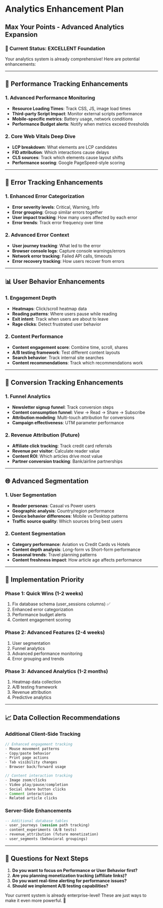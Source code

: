# Analytics Enhancement Plan
## Max Your Points - Advanced Analytics Expansion

### 🎯 Current Status: EXCELLENT Foundation
Your analytics system is already comprehensive! Here are potential enhancements:

---

## 🚀 Performance Tracking Enhancements

### 1. Advanced Performance Monitoring
- **Resource Loading Times**: Track CSS, JS, image load times
- **Third-party Script Impact**: Monitor external scripts performance
- **Mobile-specific metrics**: Battery usage, network conditions
- **Performance Budget alerts**: Notify when metrics exceed thresholds

### 2. Core Web Vitals Deep Dive
- **LCP breakdown**: What elements are LCP candidates
- **FID attribution**: Which interactions cause delays
- **CLS sources**: Track which elements cause layout shifts
- **Performance scoring**: Google PageSpeed-style scoring

---

## 🐛 Error Tracking Enhancements

### 1. Enhanced Error Categorization
- **Error severity levels**: Critical, Warning, Info
- **Error grouping**: Group similar errors together
- **User impact tracking**: How many users affected by each error
- **Error trends**: Track error frequency over time

### 2. Advanced Error Context
- **User journey tracking**: What led to the error
- **Browser console logs**: Capture console warnings/errors
- **Network error tracking**: Failed API calls, timeouts
- **Error recovery tracking**: How users recover from errors

---

## 📊 User Behavior Enhancements

### 1. Engagement Depth
- **Heatmaps**: Click/scroll heatmap data
- **Reading patterns**: Where users pause while reading
- **Exit intent**: Track when users are about to leave
- **Rage clicks**: Detect frustrated user behavior

### 2. Content Performance
- **Content engagement score**: Combine time, scroll, shares
- **A/B testing framework**: Test different content layouts
- **Search behavior**: Track internal site searches
- **Content recommendations**: Track which recommendations work

---

## 🎯 Conversion Tracking Enhancements

### 1. Funnel Analytics
- **Newsletter signup funnel**: Track conversion steps
- **Content consumption funnel**: View → Read → Share → Subscribe
- **Attribution modeling**: Multi-touch attribution for conversions
- **Campaign effectiveness**: UTM parameter performance

### 2. Revenue Attribution (Future)
- **Affiliate click tracking**: Track credit card referrals
- **Revenue per visitor**: Calculate reader value
- **Content ROI**: Which articles drive most value
- **Partner conversion tracking**: Bank/airline partnerships

---

## 🌐 Advanced Segmentation

### 1. User Segmentation
- **Reader personas**: Casual vs Power users
- **Geographic analysis**: Country/region performance
- **Device behavior differences**: Mobile vs Desktop patterns
- **Traffic source quality**: Which sources bring best users

### 2. Content Segmentation
- **Category performance**: Aviation vs Credit Cards vs Hotels
- **Content depth analysis**: Long-form vs Short-form performance
- **Seasonal trends**: Travel planning patterns
- **Content freshness impact**: How article age affects performance

---

## 🔧 Implementation Priority

### Phase 1: Quick Wins (1-2 weeks)
1. Fix database schema (user_sessions columns) ✅
2. Enhanced error categorization
3. Performance budget alerts
4. Content engagement scoring

### Phase 2: Advanced Features (2-4 weeks)
1. User segmentation
2. Funnel analytics
3. Advanced performance monitoring
4. Error grouping and trends

### Phase 3: Advanced Analytics (1-2 months)
1. Heatmap data collection
2. A/B testing framework
3. Revenue attribution
4. Predictive analytics

---

## 📈 Data Collection Recommendations

### Additional Client-Side Tracking
```javascript
// Enhanced engagement tracking
- Mouse movement patterns
- Copy/paste behavior  
- Print page actions
- Tab visibility changes
- Browser back/forward usage

// Content interaction tracking
- Image zoom/clicks
- Video play/pause/completion
- Social share button clicks
- Comment interactions
- Related article clicks
```

### Server-Side Enhancements
```sql
-- Additional database tables
- user_journeys (session path tracking)
- content_experiments (A/B tests)
- revenue_attribution (future monetization)
- user_segments (behavioral groupings)
```

---

## 🎯 Questions for Next Steps

1. **Do you want to focus on Performance or User Behavior first?**
2. **Are you planning monetization tracking (affiliate links)?**
3. **Do you want real-time alerting for performance issues?**
4. **Should we implement A/B testing capabilities?**

Your current system is already enterprise-level! These are just ways to make it even more powerful. 🚀 